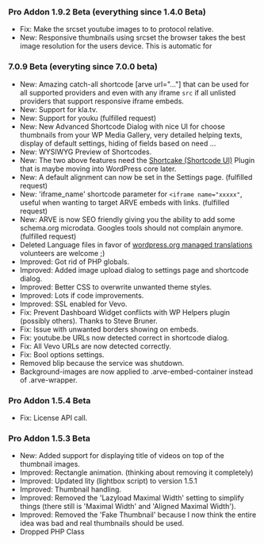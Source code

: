 ### Pro Addon 1.9.2 Beta (everything since 1.4.0 Beta) ###

* Fix: Make the srcset youtube images to to protocol relative.
* New: Responsive thumbnails using srcset the browser takes the best image resolution for the users device. This is automatic for

### 7.0.9 Beta (everyting since 7.0.0 beta) ###

* New: Amazing catch-all shortcode [arve url="..."] that can be used for all supported providers and even with any iframe `src` if all unlisted providers that support responsive iframe embeds.
* New: Support for kla.tv.
* New: Support for youku (fulfilled request)
* New: New Advanced Shortcode Dialog with nice UI for choose thumbnails from your WP Media Gallery, very detailed helping texts, display of default settings, hiding of fields based on need ...
* New: WYSIWYG Preview of Shortcodes.
* New: The two above features need the [Shortcake (Shortcode UI)](https://de.wordpress.org/plugins/shortcode-ui/) Plugin that is maybe moving into WordPress core later.
* New: A default alignment can now be set in the Settings page. (fulfilled request)
* New: 'iframe_name' shortcode parameter for `<iframe name="xxxxx"`, useful when wanting to target ARVE embeds with links. (fulfilled request)
* New: ARVE is now SEO friendly giving you the ability to add some schema.org microdata. Googles tools should not complain anymore. (fulfilled request)
* Deleted Language files in favor of [wordpress.org managed translations](https://translate.wordpress.org/projects/wp-plugins/advanced-responsive-video-embedder/dev) volunteers are welcome ;)
* Improved: Got rid of PHP globals.
* Improved: Added image upload dialog to settings page and shortcode dialog.
* Improved: Better CSS to overwrite unwanted theme styles.
* Improved: Lots if code improvements.
* Improved: SSL enabled for Vevo.
* Fix: Prevent Dashboard Widget conflicts with WP Helpers plugin (possibly others). Thanks to Steve Bruner.
* Fix: Issue with unwanted borders showing on embeds.
* Fix: youtube.be URLs now detected correct in shortcode dialog.
* Fix: All Vevo URLs are now detected correctly.
* Fix: Bool options settings.
* Removed blip because the service was shutdown.
* Background-images are now applied to .arve-embed-container instead of .arve-wrapper.

### Pro Addon 1.5.4 Beta ###

* Fix: License API call.

### Pro Addon 1.5.3 Beta ###

* New: Added support for displaying title of videos on top of the thumbnail images.
* Improved: Rectangle animation. (thinking about removing it completely)
* Improved: Updated lity (lightbox script) to version 1.5.1
* Improved: Thumbnail handling.
* Improved: Removed the 'Lazyload Maximal Width' setting to simplify things (there still is 'Maximal Width' and 'Aligned Maximal Width').
* Improved: Removed the 'Fake Thumbnail' because I now think the entire idea was bad and real thumbnails should be used.
* Dropped PHP Class

